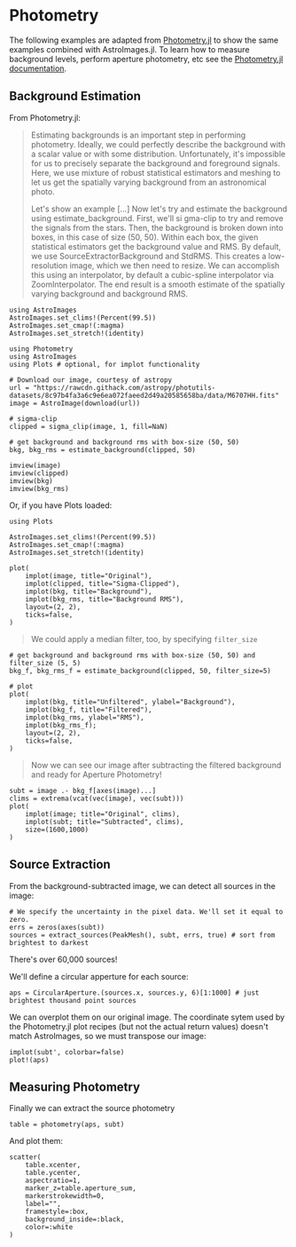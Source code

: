 # Photometry

The following examples are adapted from [Photometry.jl](https://github.com/JuliaAstro/Photometry.jl/) to show the same examples
combined with AstroImages.jl.
To learn how to measure background levels, perform aperture photometry, etc see the [Photometry.jl documentation](https://juliaastro.org/Photometry.jl/dev/).


## Background Estimation

From Photometry.jl:
> Estimating backgrounds is an important step in performing photometry. Ideally, we could perfectly describe the background with a scalar value or with some distribution. Unfortunately, it's impossible for us to precisely separate the background and foreground signals. Here, we use mixture of robust statistical estimators and meshing to let us get the spatially varying background from an astronomical photo.
>
> Let's show an example
> [...]
> Now let's try and estimate the background using estimate_background. First, we'll si gma-clip to try and remove the signals from the stars. Then, the background is broken down into boxes, in this case of size (50, 50). Within each box, the given statistical estimators get the background value and RMS. By default, we use SourceExtractorBackground and StdRMS. This creates a low-resolution image, which we then need to resize. We can accomplish this using an interpolator, by default a cubic-spline interpolator via ZoomInterpolator. The end result is a smooth estimate of the spatially varying background and background RMS.

```@setup phot
using AstroImages
AstroImages.set_clims!(Percent(99.5))
AstroImages.set_cmap!(:magma)
AstroImages.set_stretch!(identity)
```

```@example phot
using Photometry
using AstroImages
using Plots # optional, for implot functionality

# Download our image, courtesy of astropy
url = "https://rawcdn.githack.com/astropy/photutils-datasets/8c97b4fa3a6c9e6ea072faeed2d49a20585658ba/data/M6707HH.fits"
image = AstroImage(download(url))

# sigma-clip
clipped = sigma_clip(image, 1, fill=NaN)

# get background and background rms with box-size (50, 50)
bkg, bkg_rms = estimate_background(clipped, 50)

imview(image)
imview(clipped)
imview(bkg)
imview(bkg_rms)
```

Or, if you have Plots loaded:
```@example phot
using Plots

AstroImages.set_clims!(Percent(99.5))
AstroImages.set_cmap!(:magma)
AstroImages.set_stretch!(identity)

plot(
    implot(image, title="Original"),
    implot(clipped, title="Sigma-Clipped"),
    implot(bkg, title="Background"),
    implot(bkg_rms, title="Background RMS"),
    layout=(2, 2),
    ticks=false,
)
```


> We could apply a median filter, too, by specifying `filter_size`
```@example phot
# get background and background rms with box-size (50, 50) and filter_size (5, 5)
bkg_f, bkg_rms_f = estimate_background(clipped, 50, filter_size=5)

# plot
plot(
    implot(bkg, title="Unfiltered", ylabel="Background"),
    implot(bkg_f, title="Filtered"),
    implot(bkg_rms, ylabel="RMS"),
    implot(bkg_rms_f);
    layout=(2, 2),
    ticks=false,
)
```

> Now we can see our image after subtracting the filtered background and ready for Aperture Photometry!

```@example phot
subt = image .- bkg_f[axes(image)...]
clims = extrema(vcat(vec(image), vec(subt)))
plot(
    implot(image; title="Original", clims),
    implot(subt; title="Subtracted", clims),
    size=(1600,1000)
)
```

## Source Extraction
From the background-subtracted image, we can detect all sources in the image:
```@example phot
# We specify the uncertainty in the pixel data. We'll set it equal to zero.
errs = zeros(axes(subt))
sources = extract_sources(PeakMesh(), subt, errs, true) # sort from brightest to darkest
```
There's over 60,000 sources!

We'll define a circular apperture for each source:
```@example phot
aps = CircularAperture.(sources.x, sources.y, 6)[1:1000] # just brightest thousand point sources
```

We can overplot them on our original image. The coordinate sytem used by the Photometry.jl plot recipes (but not the actual return values) doesn't match AstroImages, so we must transpose our image:
```@example phot
implot(subt', colorbar=false)
plot!(aps)
```

## Measuring Photometry
Finally we can extract the source photometry
```@example phot
table = photometry(aps, subt)
```

And plot them:
```@example phot
scatter(
    table.xcenter,
    table.ycenter,
    aspectratio=1,
    marker_z=table.aperture_sum,
    markerstrokewidth=0,
    label="",
    framestyle=:box,
    background_inside=:black,
    color=:white
)
```
